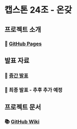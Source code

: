 # 캡스톤 24조 - 온갖
## 프로젝트 소개
### 🔗 [GitHub Pages](https://kookmin-sw.github.io/capstone-2022-24/)

## 발표 자료
### 📌 [중간 발표](https://github.com/kookmin-sw/capstone-2022-24/blob/develop/docs/midterm/%ED%8C%8024-%EC%A4%91%EA%B0%84%EB%B0%9C%ED%91%9C%EC%9E%90%EB%A3%8C.pdf)
### 📌 최종 발표 - 추후 추가 예정

## 프로젝트 문서
### 📚 [GitHub Wiki](https://github.com/kookmin-sw/capstone-2022-24/wiki)
